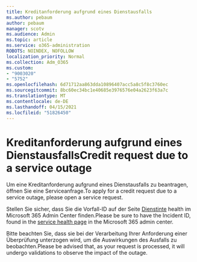 ```yaml
---
title: Kreditanforderung aufgrund eines Dienstausfalls
ms.author: pebaum
author: pebaum
manager: scotv
ms.audience: Admin
ms.topic: article
ms.service: o365-administration
ROBOTS: NOINDEX, NOFOLLOW
localization_priority: Normal
ms.collection: Adm_O365
ms.custom:
- "9003020"
- "5752"
ms.openlocfilehash: 6d71712aa863dda10896407acc5a8c5f8c3760ec
ms.sourcegitcommit: 8bc60ec34bc1e40685e3976576e04a2623f63a7c
ms.translationtype: MT
ms.contentlocale: de-DE
ms.lasthandoff: 04/15/2021
ms.locfileid: "51826450"
---
```

# <a name="credit-request-due-to-a-service-outage"></a><span data-ttu-id="7e4f1-102">Kreditanforderung aufgrund eines Dienstausfalls</span><span class="sxs-lookup"><span data-stu-id="7e4f1-102">Credit request due to a service outage</span></span>

<span data-ttu-id="7e4f1-103">Um eine Kreditanforderung aufgrund eines Dienstausfalls zu beantragen, öffnen Sie eine Serviceanfrage.</span><span class="sxs-lookup"><span data-stu-id="7e4f1-103">To apply for a credit request due to a service outage, please open a service request.</span></span>

<span data-ttu-id="7e4f1-104">Stellen Sie sicher, dass Sie die Vorfall-ID auf der Seite [Dienstinte](https://docs.microsoft.com/office365/enterprise/view-service-health) health im Microsoft 365 Admin Center finden.</span><span class="sxs-lookup"><span data-stu-id="7e4f1-104">Please be sure to have the Incident ID, found in the [service health page](https://docs.microsoft.com/office365/enterprise/view-service-health) in the Microsoft 365 admin center.</span></span>

<span data-ttu-id="7e4f1-105">Bitte beachten Sie, dass sie bei der Verarbeitung Ihrer Anforderung einer Überprüfung unterzogen wird, um die Auswirkungen des Ausfalls zu beobachten.</span><span class="sxs-lookup"><span data-stu-id="7e4f1-105">Please be advised that, as your request is processed, it will undergo validations to observe the impact of the outage.</span></span>
